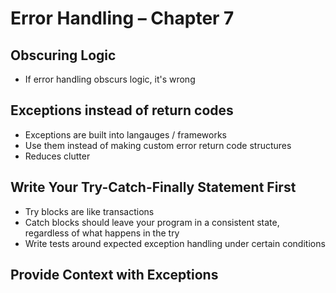 # Error Handling – Chapter 7

## Obscuring Logic

* If error handling obscurs logic, it's wrong

## Exceptions instead of return codes

* Exceptions are built into langauges / frameworks
* Use them instead of making custom error return code structures
* Reduces clutter

## Write Your Try-Catch-Finally Statement First

* Try blocks are like transactions
* Catch blocks should leave your program in a consistent state, regardless of what happens in the try
* Write tests around expected exception handling under certain conditions

## Provide Context with Exceptions
